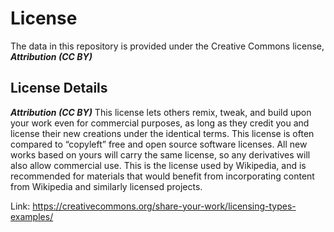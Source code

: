 # License
The data in this repository is provided under the Creative Commons license, ***Attribution (CC BY)***

## License Details 
***Attribution (CC BY)***
This license lets others remix, tweak, and build upon your work 
even for commercial purposes, as long as they credit you and license 
their new creations under the identical terms. This license is often compared to “copyleft” 
free and open source software licenses. All new works based on yours will carry the same 
license, so any derivatives will also allow commercial use. This is the license used by 
Wikipedia, and is recommended for materials that would benefit from incorporating content 
from Wikipedia and similarly licensed projects.

Link: https://creativecommons.org/share-your-work/licensing-types-examples/ 
